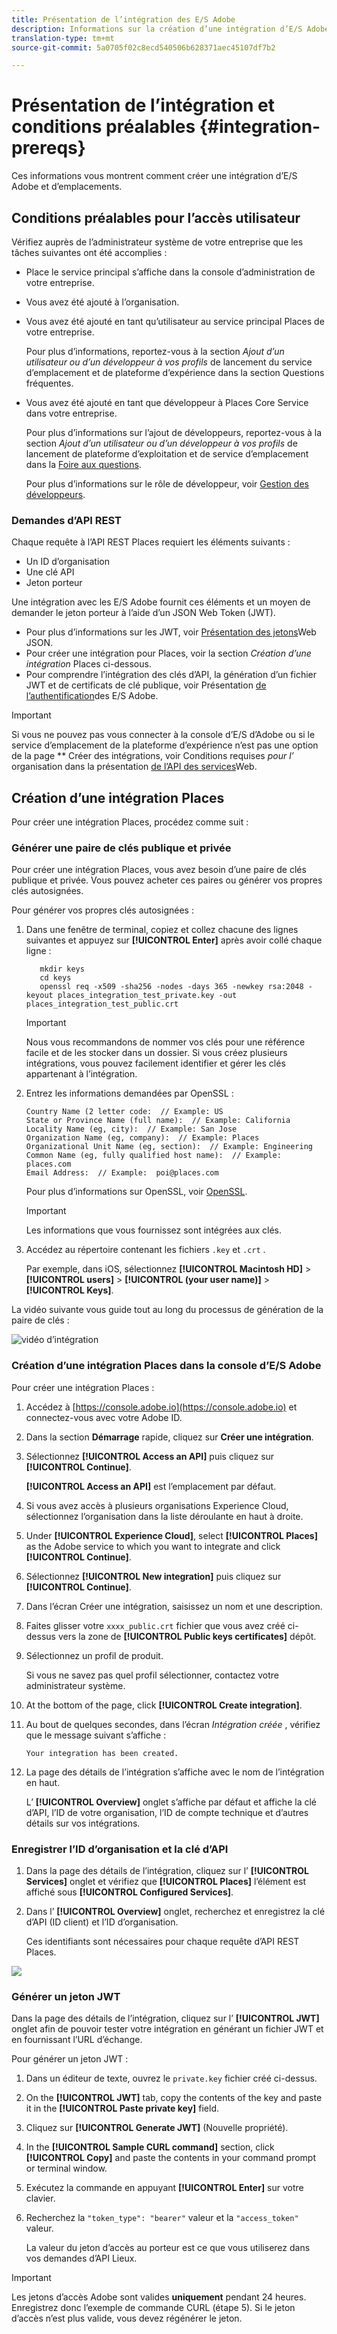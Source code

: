 ```yaml
---
title: Présentation de l’intégration des E/S Adobe
description: Informations sur la création d’une intégration d’E/S Adobe.
translation-type: tm+mt
source-git-commit: 5a0705f02c8ecd540506b628371aec45107df7b2

---
```



# Présentation de l’intégration et conditions préalables {#integration-prereqs}

Ces informations vous montrent comment créer une intégration d’E/S Adobe et d’emplacements.

## Conditions préalables pour l’accès utilisateur

Vérifiez auprès de l’administrateur système de votre entreprise que les tâches suivantes ont été accomplies :

* Place le service principal s’affiche dans la console d’administration de votre entreprise.
* Vous avez été ajouté à l’organisation.
* Vous avez été ajouté en tant qu’utilisateur au service principal Places de votre entreprise.

   Pour plus d’informations, reportez-vous à la section *Ajout d’un utilisateur ou d’un développeur à vos profils* de lancement du service d’emplacement et de plateforme d’expérience dans la section Questions [](/help/places-faqs.md)fréquentes.

* Vous avez été ajouté en tant que développeur à Places Core Service dans votre entreprise.

   Pour plus d’informations sur l’ajout de développeurs, reportez-vous à la section *Ajout d’un utilisateur ou d’un développeur à vos profils* de lancement de plateforme d’exploitation et de service d’emplacement dans la [Foire aux questions](/help/places-faqs.md).

   Pour plus d’informations sur le rôle de développeur, voir [Gestion des développeurs](https://helpx.adobe.com/enterprise/using/manage-developers.html).

### Demandes d’API REST

Chaque requête à l’API REST Places requiert les éléments suivants :

* Un ID d’organisation
* Une clé API
* Jeton porteur

Une intégration avec les E/S Adobe fournit ces éléments et un moyen de demander le jeton porteur à l’aide d’un JSON Web Token (JWT).

* Pour plus d’informations sur les JWT, voir [Présentation des jetons](https://jwt.io/introduction/)Web JSON.
* Pour créer une intégration pour Places, voir la section *Création d’une intégration* Places ci-dessous.
* Pour comprendre l’intégration des clés d’API, la génération d’un fichier JWT et de certificats de clé publique, voir Présentation [de l’authentification](https://www.adobe.io/apis/cloudplatform/console/authentication/gettingstarted.html)des E/S Adobe.

>[!IMPORTANT]
>
>Si vous ne pouvez pas vous connecter à la console d’E/S d’Adobe ou si le service d’emplacement de la plateforme d’expérience n’est pas une option de la page ** Créer des intégrations, voir Conditions requises *pour l’* organisation dans la présentation [de l’API des services](/help/web-service-api/places-web-services.md)Web.

## Création d’une intégration Places

Pour créer une intégration Places, procédez comme suit :

### Générer une paire de clés publique et privée

Pour créer une intégration Places, vous avez besoin d’une paire de clés publique et privée. Vous pouvez acheter ces paires ou générer vos propres clés autosignées.

Pour générer vos propres clés autosignées :

1. Dans une fenêtre de terminal, copiez et collez chacune des lignes suivantes et appuyez sur **[!UICONTROL Enter]** après avoir collé chaque ligne :

   ```text
      mkdir keys
      cd keys
      openssl req -x509 -sha256 -nodes -days 365 -newkey rsa:2048 -keyout places_integration_test_private.key -out    places_integration_test_public.crt
   ```

   >[!IMPORTANT]
   >
   >Nous vous recommandons de nommer vos clés pour une référence facile et de les stocker dans un dossier. Si vous créez plusieurs intégrations, vous pouvez facilement identifier et gérer les clés appartenant à l’intégration.

1. Entrez les informations demandées par OpenSSL :

   ```text
   Country Name (2 letter code:  // Example: US
   State or Province Name (full name):  // Example: California
   Locality Name (eg, city):  // Example: San Jose
   Organization Name (eg, company):  // Example: Places
   Organizational Unit Name (eg, section):  // Example: Engineering
   Common Name (eg, fully qualified host name):  // Example: places.com
   Email Address:  // Example:  poi@places.com
   ```

   Pour plus d’informations sur OpenSSL, voir [OpenSSL](https://www.openssl.org/).

   >[!IMPORTANT]
   >
   >Les informations que vous fournissez sont intégrées aux clés.

1. Accédez au répertoire contenant les fichiers `.key` et `.crt` .

   Par exemple, dans iOS, sélectionnez **[!UICONTROL Macintosh HD]** &gt; **[!UICONTROL users]** &gt; **[!UICONTROL (your user name)]** &gt; **[!UICONTROL Keys]**.

La vidéo suivante vous guide tout au long du processus de génération de la paire de clés :

![vidéo d’intégration](/help/assets/places_integration_video.gif)

### Création d’une intégration Places dans la console d’E/S Adobe

Pour créer une intégration Places :

1. Accédez à [https://console.adobe.io](https://console.adobe.io) et connectez-vous avec votre Adobe ID.
1. Dans la section **Démarrage** rapide, cliquez sur **Créer une intégration**.
1. Sélectionnez **[!UICONTROL Access an API]** puis cliquez sur **[!UICONTROL Continue]**.

   **[!UICONTROL Access an API]** est l’emplacement par défaut.

1. Si vous avez accès à plusieurs organisations Experience Cloud, sélectionnez l’organisation dans la liste déroulante en haut à droite.
1. Under **[!UICONTROL Experience Cloud]**, select **[!UICONTROL Places]** as the Adobe service to which you want to integrate and click **[!UICONTROL Continue]**.
1. Sélectionnez **[!UICONTROL New integration]** puis cliquez sur **[!UICONTROL Continue]**.
1. Dans l’écran Créer une intégration, saisissez un nom et une description.
1. Faites glisser votre `xxxx_public.crt` fichier que vous avez créé ci-dessus vers la zone de **[!UICONTROL Public keys certificates]** dépôt.
1. Sélectionnez un profil de produit.

   Si vous ne savez pas quel profil sélectionner, contactez votre administrateur système.
1. At the bottom of the page, click **[!UICONTROL Create integration]**.
1. Au bout de quelques secondes, dans l’écran *Intégration créée* , vérifiez que le message suivant s’affiche :

   `Your integration has been created.`

1. La page des détails de l’intégration s’affiche avec le nom de l’intégration en haut.

   L’ **[!UICONTROL Overview]** onglet s’affiche par défaut et affiche la clé d’API, l’ID de votre organisation, l’ID de compte technique et d’autres détails sur vos intégrations.

### Enregistrer l’ID d’organisation et la clé d’API

1. Dans la page des détails de l’intégration, cliquez sur l’ **[!UICONTROL Services]** onglet et vérifiez que **[!UICONTROL Places]** l’élément est affiché sous **[!UICONTROL Configured Services]**.
1. Dans l’ **[!UICONTROL Overview]** onglet, recherchez et enregistrez la clé d’API (ID client) et l’ID d’organisation.

   Ces identifiants sont nécessaires pour chaque requête d’API REST Places.

![](/help/assets/places_orgid_api-key.png)

### Générer un jeton JWT

Dans la page des détails de l’intégration, cliquez sur l’ **[!UICONTROL JWT]** onglet afin de pouvoir tester votre intégration en générant un fichier JWT et en fournissant l’URL d’échange.

Pour générer un jeton JWT :

1. Dans un éditeur de texte, ouvrez le `private.key` fichier créé ci-dessus.
1. On the **[!UICONTROL JWT]** tab, copy the contents of the key and paste it in the **[!UICONTROL Paste private key]** field.
1. Cliquez sur **[!UICONTROL Generate JWT]** (Nouvelle propriété).
1. In the **[!UICONTROL Sample CURL command]** section, click **[!UICONTROL Copy]** and paste the contents in your command prompt or terminal window.
1. Exécutez la commande en appuyant **[!UICONTROL Enter]** sur votre clavier.
1. Recherchez la `"token_type": "bearer"` valeur et la `"access_token"` valeur.

   La valeur du jeton d’accès au porteur est ce que vous utiliserez dans vos demandes d’API Lieux.

>[!IMPORTANT]
>
>Les jetons d’accès Adobe sont valides **uniquement** pendant 24 heures. Enregistrez donc l’exemple de commande CURL (étape 5). Si le jeton d’accès n’est plus valide, vous devez régénérer le jeton.
